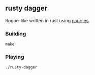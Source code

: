 rusty dagger
------------
Rogue-like written in rust using [ncurses](https://github.com/jeaye/ncurses-rs).


### Building

```
make
```

### Playing

```
./rusty-dagger
```
